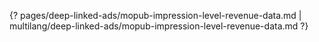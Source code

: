 {? pages/deep-linked-ads/mopub-impression-level-revenue-data.md | multilang/deep-linked-ads/mopub-impression-level-revenue-data.md ?}
